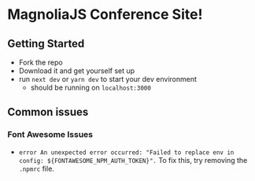 # MagnoliaJS Conference Site!
## Getting Started
* Fork the repo
* Download it and get yourself set up
* run <code>next dev</code> or <code>yarn dev</code> to start your dev environment
  * should be running on <code>localhost:3000</code>
## Common issues
### Font Awesome Issues
* <code>error An unexpected error occurred: "Failed to replace env in config: ${FONTAWESOME_NPM_AUTH_TOKEN}".</code>
  To fix this, try removing the <code>.npmrc</code> file. 